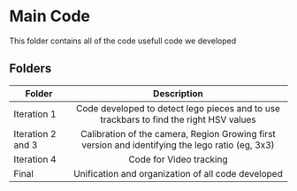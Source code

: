 # Main Code

This folder contains all of the code usefull code we developed

## Folders

| Folder  | Description |
| ------------- |:-------------:|
| Iteration 1 | Code developed to detect lego pieces and to use trackbars to find the right HSV values|
| Iteration 2 and 3 | Calibration of the camera, Region Growing first version and identifying the lego ratio (eg, 3x3) |
| Iteration 4 | Code for Video tracking |
| Final | Unification and organization of all code developed |
